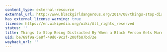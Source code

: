 ```yaml
---
content_type: external-resource
external_url: http://www.blackgirldangerous.org/2014/08/things-stop-distracted-black-person-gets-murdered-police/
has_external_license_warning: true
license: https://en.wikipedia.org/wiki/All_rights_reserved
status: ''
title: Things to Stop Being Distracted By When a Black Person Gets Murdered By Police
uid: be769f9a-5e8f-49d0-9c2f-200fb87bd72e
wayback_url: ''
---
```

